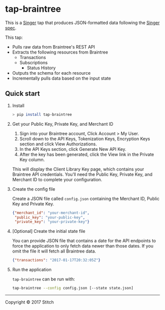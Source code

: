 # tap-braintree

This is a [Singer](https://singer.io) tap that produces JSON-formatted data following the [Singer spec](https://github.com/singer-io/getting-started/blob/master/SPEC.md).

This tap:
- Pulls raw data from Braintree's REST API
- Extracts the following resources from Braintree
  - Transactions
  - Subscriptions
    - Status History
- Outputs the schema for each resource
- Incrementally pulls data based on the input state

## Quick start

1. Install

    ```bash
    > pip install tap-braintree
    ```

2. Get your Public Key, Private Key, and Merchant ID


    1. Sign into your Braintree account, Click Account > My User.
    2. Scroll down to the API Keys, Tokenization Keys, Encryption Keys section and click View Authorizations.
    3. In the API Keys section, click Generate New API Key.
    4. After the key has been generated, click the View link in the Private Key column.

    This will display the Client Library Key page, which contains your Braintree API credentials. You’ll need the Public Key, Private Key, and Merchant ID to complete your configuration.

3. Create the config file

    Create a JSON file called `config.json` containing the Merchant ID, Public Key and Private Key.

    ```json
    {"merchant_id": "your-merchant-id",
     "public_key": "your-public-key",
     "private_key": "your-private-key"}
    ```

4. [Optional] Create the initial state file

    You can provide JSON file that contains a date for the API endpoints
    to force the application to only fetch data newer than those dates.
    If you omit the file it will fetch all Braintree data.

    ```json
    {"transactions": "2017-01-17T20:32:05Z"}
    ```

5. Run the application

    `tap-braintree` can be run with:

    ```bash
    tap-braintree --config config.json [--state state.json]
    ```

---

Copyright &copy; 2017 Stitch
